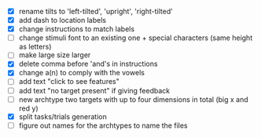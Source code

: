 - [x] rename tilts to 'left-tilted', 'upright', 'right-tilted'
- [x] add dash to location labels
- [x] change instructions to match labels
- [ ] change stimuli font to an existing one + special characters (same height as letters)
- [ ] make large size larger
- [x] delete comma before 'and's in instructions
- [x] change a(n) to comply with the vowels
- [ ] add text "click to see features"
- [ ] add text "no target present" if giving feedback
- [ ] new archtype two targets with up to four dimensions in total (big x and red y)
- [x] split tasks/trials generation
- [ ] figure out names for the archtypes to name the files
